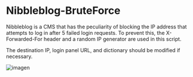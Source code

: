 # Nibbleblog-BruteForce
Nibbleblog is a CMS that has the peculiarity of blocking the IP address that attempts to log in after 5 failed login requests. To prevent this, the X-Forwarded-For header and a random IP generator are used in this script.

The destination IP, login panel URL, and dictionary should be modified if necessary.

![imagen](https://github.com/blu3ming/Nibbleblog-BruteForce/assets/25083316/551b26d7-7e78-4138-9e76-71f12e50dc60)
